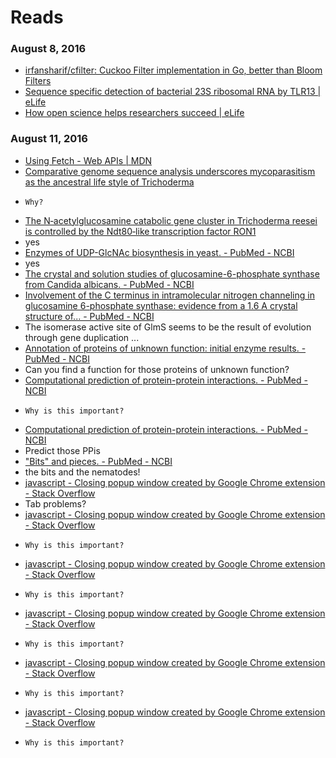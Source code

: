 # Reads
### August 8, 2016
- [irfansharif/cfilter: Cuckoo Filter implementation in Go, better than Bloom Filters](https://github.com/irfansharif/cfilter) 
- [Sequence specific detection of bacterial 23S ribosomal RNA by TLR13 | eLife](https://elifesciences.org/content/1/e00102) 
- [How open science helps researchers succeed | eLife](https://elifesciences.org/content/5/e16800) 

### August 11, 2016 
- [Using Fetch - Web APIs | MDN](https://developer.mozilla.org/en-US/docs/Web/API/Fetch_API/Using_Fetch) 
- [Comparative genome sequence analysis underscores mycoparasitism as the ancestral life style of Trichoderma](http://www.ncbi.nlm.nih.gov/pmc/articles/PMC3218866/) 
 -     Why?     
- [The N‐acetylglucosamine catabolic gene cluster in Trichoderma reesei is controlled by the Ndt80‐like transcription factor RON1](http://www.ncbi.nlm.nih.gov/pmc/articles/PMC4950302/) 
 - yes 
- [Enzymes of UDP-GlcNAc biosynthesis in yeast. - PubMed - NCBI](http://www.ncbi.nlm.nih.gov/pubmed/16408321) 
 - yes 
- [The crystal and solution studies of glucosamine-6-phosphate synthase from Candida albicans. - PubMed - NCBI](http://www.ncbi.nlm.nih.gov/pubmed/17681543)
- [Involvement of the C terminus in intramolecular nitrogen channeling in glucosamine 6-phosphate synthase: evidence from a 1.6 A crystal structure of... - PubMed - NCBI](http://www.ncbi.nlm.nih.gov/pubmed/9739095) 
 - The isomerase active site of GlmS seems to be the result of evolution through gene duplication ... 
- [Annotation of proteins of unknown function: initial enzyme results. - PubMed - NCBI](http://www.ncbi.nlm.nih.gov/pubmed/25630330) 
 - Can you find a function for those proteins of unknown function? 
- [Computational prediction of protein-protein interactions. - PubMed - NCBI](http://www.ncbi.nlm.nih.gov/pubmed/15064475) 
 -     Why is this important?     
- [Computational prediction of protein-protein interactions. - PubMed - NCBI](http://www.ncbi.nlm.nih.gov/pubmed/15064475) 
 - Predict those PPis 
- ["Bits" and pieces. - PubMed - NCBI](http://www.ncbi.nlm.nih.gov/pubmed/16788164) 
 - the bits and the nematodes! 
- [javascript - Closing popup window created by Google Chrome extension - Stack Overflow](http://stackoverflow.com/questions/3950981/closing-popup-window-created-by-google-chrome-extension) 
 - Tab problems? 
- [javascript - Closing popup window created by Google Chrome extension - Stack Overflow](http://stackoverflow.com/questions/3950981/closing-popup-window-created-by-google-chrome-extension) 
 -     Why is this important?     
- [javascript - Closing popup window created by Google Chrome extension - Stack Overflow](http://stackoverflow.com/questions/3950981/closing-popup-window-created-by-google-chrome-extension) 
 -     Why is this important?     
- [javascript - Closing popup window created by Google Chrome extension - Stack Overflow](http://stackoverflow.com/questions/3950981/closing-popup-window-created-by-google-chrome-extension) 
 -     Why is this important?     
- [javascript - Closing popup window created by Google Chrome extension - Stack Overflow](http://stackoverflow.com/questions/3950981/closing-popup-window-created-by-google-chrome-extension) 
 -     Why is this important?     
- [javascript - Closing popup window created by Google Chrome extension - Stack Overflow](http://stackoverflow.com/questions/3950981/closing-popup-window-created-by-google-chrome-extension) 
 -     Why is this important?     
